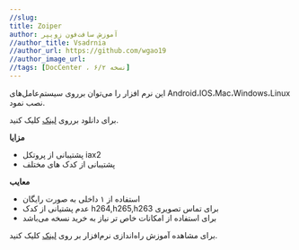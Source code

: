 ```yaml
---
//slug:
title: Zoiper
author: آموزش سافت‌فون زویپر
//author_title: Vsadrnia
//author_url: https://github.com/wgao19
//author_image_url: 
//tags: [DocCenter ، نسخه ۶/۲]
---
```

این نرم افزار را می‌توان برروی سیستم‌عامل‌های Android،IOS،Mac،Windows،Linux نصب نمود.

برای دانلود برروی [لینک](https://www.zoiper.com/en/voip-softphone/download/current) کلیک کنید.

**مزایا**
- پشتیبانی از پروتکل iax2
- پشتیبانی از کدک های مختلف

**معایب**
- استفاده از ۱ داخلی به صورت رایگان
- عدم پشتیانی از کدک h264,h265,h263 برای تماس تصویری
- برای استفاده از امکانات خاص تر نیاز به خرید نسخه می‌باشد

برای مشاهده آموزش راه‌اندازی نرم‌افزار بر روی [لینک](https://www.aparat.com/v/ZyIJL) کلیک کنید.